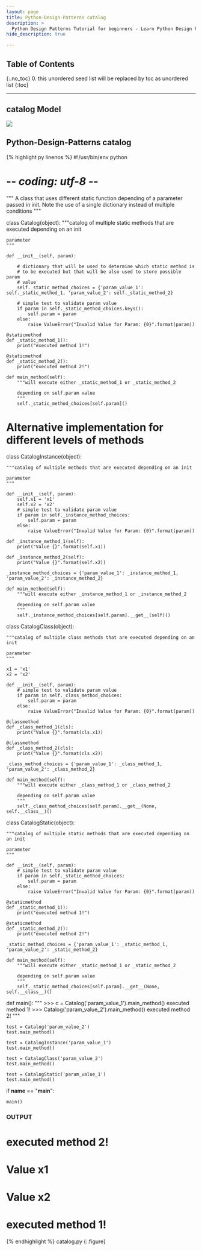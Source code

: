```yaml
---
layout: page
title: Python-Design-Patterns catalog
description: >
  Python Design Patterns Tutorial for beginners - Learn Python Design Patterns in simple and easy steps starting from basic to advanced concepts with examples ...
hide_description: true

---
```


## Table of Contents
{:.no_toc}
0. this unordered seed list will be replaced by toc as unordered list
{:toc}

---

## catalog Model

![](/courses/python-fesign-patterns/behavioral/viz/catalog.py.png)

## Python-Design-Patterns catalog

{% highlight py linenos %}
#!/usr/bin/env python
# -*- coding: utf-8 -*-

"""
A class that uses different static function depending of a parameter passed in
init. Note the use of a single dictionary instead of multiple conditions
"""

class Catalog(object):
    """catalog of multiple static methods that are executed depending on an init

    parameter
    """

    def __init__(self, param):

        # dictionary that will be used to determine which static method is
        # to be executed but that will be also used to store possible param
        # value
        self._static_method_choices = {'param_value_1': self._static_method_1, 'param_value_2': self._static_method_2}

        # simple test to validate param value
        if param in self._static_method_choices.keys():
            self.param = param
        else:
            raise ValueError("Invalid Value for Param: {0}".format(param))

    @staticmethod
    def _static_method_1():
        print("executed method 1!")

    @staticmethod
    def _static_method_2():
        print("executed method 2!")

    def main_method(self):
        """will execute either _static_method_1 or _static_method_2

        depending on self.param value
        """
        self._static_method_choices[self.param]()

# Alternative implementation for different levels of methods
class CatalogInstance(object):

    """catalog of multiple methods that are executed depending on an init

    parameter
    """

    def __init__(self, param):
        self.x1 = 'x1'
        self.x2 = 'x2'
        # simple test to validate param value
        if param in self._instance_method_choices:
            self.param = param
        else:
            raise ValueError("Invalid Value for Param: {0}".format(param))

    def _instance_method_1(self):
        print("Value {}".format(self.x1))

    def _instance_method_2(self):
        print("Value {}".format(self.x2))

    _instance_method_choices = {'param_value_1': _instance_method_1, 'param_value_2': _instance_method_2}

    def main_method(self):
        """will execute either _instance_method_1 or _instance_method_2

        depending on self.param value
        """
        self._instance_method_choices[self.param].__get__(self)()

class CatalogClass(object):

    """catalog of multiple class methods that are executed depending on an init

    parameter
    """

    x1 = 'x1'
    x2 = 'x2'

    def __init__(self, param):
        # simple test to validate param value
        if param in self._class_method_choices:
            self.param = param
        else:
            raise ValueError("Invalid Value for Param: {0}".format(param))

    @classmethod
    def _class_method_1(cls):
        print("Value {}".format(cls.x1))

    @classmethod
    def _class_method_2(cls):
        print("Value {}".format(cls.x2))

    _class_method_choices = {'param_value_1': _class_method_1, 'param_value_2': _class_method_2}

    def main_method(self):
        """will execute either _class_method_1 or _class_method_2

        depending on self.param value
        """
        self._class_method_choices[self.param].__get__(None, self.__class__)()

class CatalogStatic(object):

    """catalog of multiple static methods that are executed depending on an init

    parameter
    """

    def __init__(self, param):
        # simple test to validate param value
        if param in self._static_method_choices:
            self.param = param
        else:
            raise ValueError("Invalid Value for Param: {0}".format(param))

    @staticmethod
    def _static_method_1():
        print("executed method 1!")

    @staticmethod
    def _static_method_2():
        print("executed method 2!")

    _static_method_choices = {'param_value_1': _static_method_1, 'param_value_2': _static_method_2}

    def main_method(self):
        """will execute either _static_method_1 or _static_method_2

        depending on self.param value
        """
        self._static_method_choices[self.param].__get__(None, self.__class__)()

def main():
    """
    >>> c = Catalog('param_value_1').main_method()
    executed method 1!
    >>> Catalog('param_value_2').main_method()
    executed method 2!
    """

    test = Catalog('param_value_2')
    test.main_method()

    test = CatalogInstance('param_value_1')
    test.main_method()

    test = CatalogClass('param_value_2')
    test.main_method()

    test = CatalogStatic('param_value_1')
    test.main_method()

if __name__ == "__main__":

    main()

### OUTPUT ###
# executed method 2!
# Value x1
# Value x2
# executed method 1!
{% endhighlight %}
catalog.py
{:.figure}

